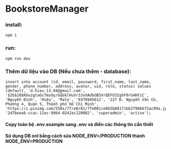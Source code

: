
# BookstoreManager

### install: 
    npm i

### run:
    npm run dev

### Thêm dữ liệu vào DB (Nếu chưa thêm - database):

    insert into account (id, email, password, first_name, last_name, gender, phone_number, address, avatar, uid, role, status) values (default, 'd.hieu.13.04@gmail.com', '$2b$10$K6uzgtaGcTmsOy/GQGklHuVr3JxXAdbGB5XrQEFO3IghF0rG4HYiC', 'Nguyễn Đình', 'Hiệu', 'Male', '0378945612', '227 Đ. Nguyễn Văn Cừ, Phường 4, Quận 5, Thành phố Hồ Chí Minh', 'https://i.pinimg.com/550x/7f/e0/81/7fe081ce0b5b88171bb279866f2ac99a.jpg', '2d7beea6-ccac-11ec-9d64-0242ac120002', 'superadmin', 'active');

#### Copy toàn bộ .env.example sang .env và điền các thông tin cần thiết
#### Sử dụng DB onl bằng cách sửa NODE_ENV=/PRODUCTION thành NODE_ENV=PRODUCTION
